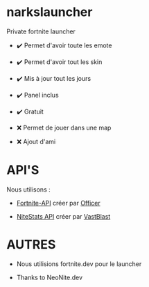 # narkslauncher
Private fortnite launcher

- ✔️ Permet d'avoir toute les emote
- ✔️ Permet d'avoir tout les skin
- ✔️ Mis à jour tout les jours
- ✔️ Panel inclus
- ✔️ Gratuit

- ❌ Permet de jouer dans une map
- ❌ Ajout d'ami

# API'S

Nous utilisons :
- <a href="https://fortnite-api.com/" rel="nofollow">Fortnite-API</a> créer par <a href="https://discordapp.com/users/373913699943186432" rel="nofollow">Officer</a>

- <a href="https://nitestats.com/" rel="nofollow">NiteStats API</a> créer par <a href="https://discordapp.com/users/249459068341583872" rel="nofollow">VastBlast</a>

# AUTRES

- Nous utilisions fortnite.dev pour le launcher

- Thanks to NeoNite.dev
